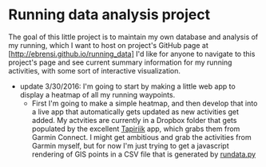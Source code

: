 # Running data analysis project
The goal of this little project is to maintain my own database and analysis of my running, which I want to host on project's GitHub page at [http://ebrensi.github.io/running_data]  I'd like for anyone to navigate to this project's page and see current summary information for my running activities, with some sort of interactive visualization.

  * update 3/30/2016: I'm going to start by making a little web app to display a heatmap of all my running waypoints.
    * First I'm going to make a simple heatmap, and then develop that into a live app that automatically gets updated as new activities get added.  My actvities are currently in a Dropbox folder that gets populated by the excellent [Tapiriik](https://tapiriik.com) app, which grabs them from Garmin Connect.  I might get ambitious and grab the activities from Garmin myself, but for now I'm just trying to get a javascript rendering of GIS points in a CSV file that is generated by [rundata.py](rundata.py)
